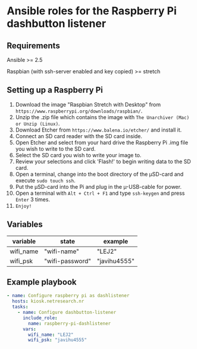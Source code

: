 # Ansible roles for the Raspberry Pi dashbutton listener

## Requirements

Ansible >= 2.5

Raspbian (with ssh-server enabled and key copied) >= stretch

## Setting up a Raspberry Pi

 1. Download the image "Raspbian Stretch with Desktop" from `https://www.raspberrypi.org/downloads/raspbian/`.
 2. Unzip the .zip file which contains the image with `The Unarchiver (Mac) or Unzip (Linux)`.
 3. Download Etcher from `https://www.balena.io/etcher/` and install it.
 4. Connect an SD card reader with the SD card inside.
 5. Open Etcher and select from your hard drive the Raspberry Pi .img file you wish to write to the SD card.
 6. Select the SD card you wish to write your image to.
 7. Review your selections and click 'Flash!' to begin writing data to the SD card.
 8. Open a terminal, change into the boot directory of the µSD-card and execute `sudo touch ssh`.
 9. Put the µSD-card into the Pi and plug in the µ-USB-cable for power.
10. Open a terminal with `Alt + Ctrl + F1` and type `ssh-keygen` and press `Enter` 3 times.
11. `Enjoy!`

## Variables

| variable   | state           | example       |
| ---------- | --------------- | ------------- |
| wifi_name  | "wifi-name"     | "LEJ2"        |
| wifi_psk   | "wifi-password" | "javihu4555"  |

## Example playbook

```yaml
- name: Configure raspberry pi as dashlistener
  hosts: kiosk.netresearch.nr
  tasks:
    - name: Configure dashbutton-listener
      include_role:
        name: raspberry-pi-dashlistener
      vars:
        wifi_name: "LEJ2"
        wifi_psk: "javihu4555"
```
